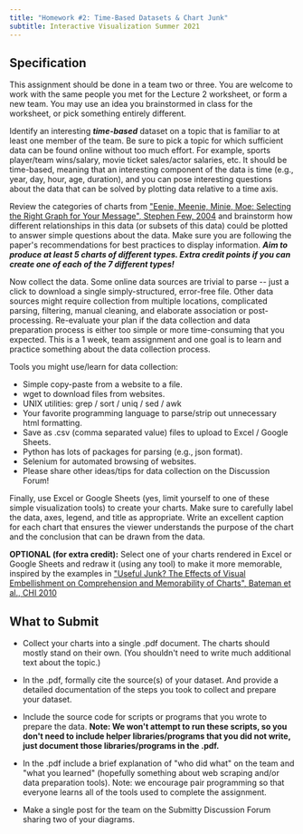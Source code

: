 ```yaml
---
title: "Homework #2: Time-Based Datasets & Chart Junk"
subtitle: Interactive Visualization Summer 2021
---
```


## Specification
This assignment should be done in a team two or three. You are welcome to work with the same people
you met for the Lecture 2 worksheet, or form a new team. You may use an idea you brainstormed in
class for the worksheet, or pick something entirely different.  

Identify an interesting ___time-based___ dataset on a topic that is familiar to at least one member
of the team. Be sure to pick a topic for which sufficient data can be found online without too much
effort. For example, sports player/team wins/salary, movie ticket sales/actor salaries, etc. It
should be time-based, meaning that an interesting component of the data is time (e.g., year, day,
hour, age, duration), and you can pose interesting questions about the data that can be solved by
plotting data relative to a time axis.  

Review the categories of charts from ["Eenie, Meenie, Minie, Moe: Selecting the Right Graph for
Your Message", Stephen Few, 2004](http://www.perceptualedge.com/articles/ie/the_right_graph.pdf)
and brainstorm how different relationships in this data (or subsets of this data) could be plotted
to answer simple questions about the data. Make sure you are following the paper's recommendations
for best practices to display information. ___Aim to produce at least 5 charts of different types.
Extra credit points if you can create one of each of the 7 different types!___  

Now collect the data. Some online data sources are trivial to parse -- just a click to download a
single simply-structured, error-free file. Other data sources might require collection from
multiple locations, complicated parsing, filtering, manual cleaning, and elaborate association
or post-processing. Re-evaluate your plan if the data collection and data preparation process is
either too simple or more time-consuming that you expected. This is a 1 week, team assignment and
one goal is to learn and practice something about the data collection process.  

Tools you might use/learn for data collection:
* Simple copy-paste from a website to a file.
* wget to download files from websites.
* UNIX utilities: grep / sort / uniq / sed / awk
* Your favorite programming language to parse/strip out unnecessary html formatting.
* Save as .csv (comma separated value) files to upload to Excel / Google Sheets.
* Python has lots of packages for parsing (e.g., json format).
* Selenium for automated browsing of websites.
* Please share other ideas/tips for data collection on the Discussion Forum!

Finally, use Excel or Google Sheets (yes, limit yourself to one of these simple visualization
tools) to create your charts. Make sure to carefully label the data, axes, legend, and title as
appropriate. Write an excellent caption for each chart that ensures the viewer understands the
purpose of the chart and the conclusion that can be drawn from the data.  

__OPTIONAL (for extra credit):__ Select one of your charts rendered in Excel or Google Sheets and
redraw it (using any tool) to make it more memorable, inspired by the examples in ["Useful Junk?
The Effects of Visual Embellishment on Comprehension and Memorability of Charts", Bateman et al.,
CHI 2010](https://www.researchgate.net/publication/221517808_Useful_Junk_The_effects_of_visual_embellishment_on_comprehension_and_memorability_of_charts)  

## What to Submit
* Collect your charts into a single .pdf document. The charts should mostly stand on their own.
(You shouldn't need to write much additional text about the topic.)  

* In the .pdf, formally cite the source(s) of your dataset. And provide a detailed documentation
of the steps you took to collect and prepare your dataset.  

* Include the source code for scripts or programs that you wrote to prepare the data. __Note: We
won't attempt to run these scripts, so you don't need to include helper libraries/programs that
you did not write, just document those libraries/programs in the .pdf.__  

* In the .pdf include a brief explanation of "who did what" on the team and "what you learned"
(hopefully something about web scraping and/or data preparation tools). Note: we encourage pair
programming so that everyone learns all of the tools used to complete the assignment.  

* Make a single post for the team on the Submitty Discussion Forum sharing two of your diagrams.  
